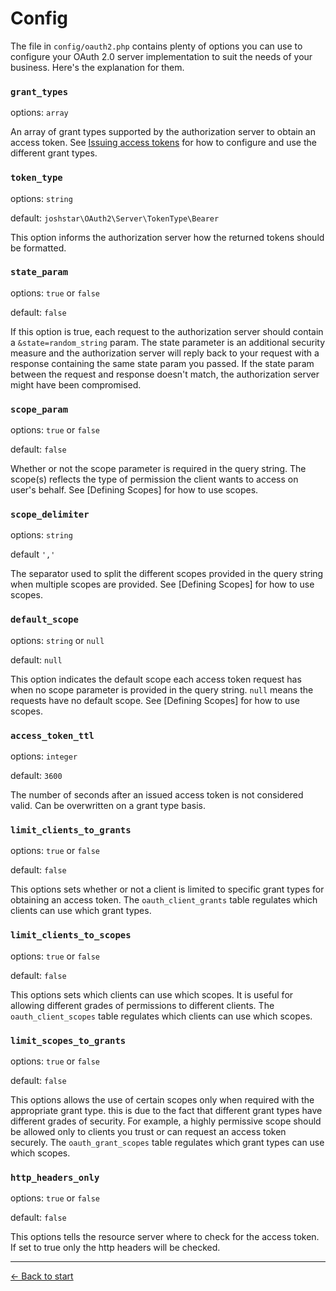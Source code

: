 # Config

The file in `config/oauth2.php` contains plenty of options you can use to configure your OAuth 2.0 server implementation to suit the needs of your business. Here's the explanation for them.

### `grant_types`
options: `array`

An array of grant types supported by the authorization server to obtain an access token. See [Issuing access tokens](https://github.com/lucadegasperi/oauth2-server-laravel/blob/master/docs/authorization-server/choosing-grant.md) for how to configure and use the different grant types.

### `token_type`
options: `string`

default: `joshstar\OAuth2\Server\TokenType\Bearer`

This option informs the authorization server how the returned tokens should be formatted.

### `state_param`
options: `true` or `false`

default: `false`

If this option is true, each request to the authorization server should contain a `&state=random_string` param. The state parameter is an additional security measure and the authorization server will reply back to your request with a response containing the same state param you passed. If the state param between the request and response doesn't match, the authorization server might have been compromised.

### `scope_param`
options: `true` or `false`

default: `false`

Whether or not the scope parameter is required in the query string. The scope(s) reflects the type of permission the client wants to access on user's behalf. See [Defining Scopes] for how to use scopes.


### `scope_delimiter`
options: `string`

default `','`

The separator used to split the different scopes provided in the query string when multiple scopes are provided. See [Defining Scopes] for how to use scopes.


### `default_scope`
options: `string` or `null`

default: `null`

This option indicates the default scope each access token request has when no scope parameter is provided in the query string. `null` means the requests have no default scope. See [Defining Scopes] for how to use scopes.


### `access_token_ttl`
options: `integer`

default: `3600`

The number of seconds after an issued access token is not considered valid. Can be overwritten on a grant type basis.

### `limit_clients_to_grants`
options: `true` or `false`

default: `false`

This options sets whether or not a client is limited to specific grant types for obtaining an access token. The `oauth_client_grants` table regulates which clients can use which grant types.

### `limit_clients_to_scopes`
options: `true` or `false`

default: `false`

This options sets which clients can use which scopes. It is useful for allowing different grades of permissions to different clients. The `oauth_client_scopes` table regulates which clients can use which scopes.

### `limit_scopes_to_grants`
options: `true` or `false`

default: `false`

This options allows the use of certain scopes only when required with the appropriate grant type. this is due to the fact that different grant types have different grades of security. For example, a highly permissive scope should be allowed only to clients you trust or can request an access token securely.
The `oauth_grant_scopes` table regulates which grant types can use which scopes.

### `http_headers_only`
options: `true` or `false`

default: `false`

This options tells the resource server where to check for the access token. If set to true only the http headers will be checked.

---

[&larr; Back to start](../README.md)
